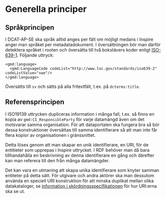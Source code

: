 # Generella principer

## Språkprincipen
I DCAT-AP-SE ska språk alltid anges per fält om möjligt medans i Inspire anger man språket per metadatadokument. I översättningen bör man därför detektera språket i rooten och översätta till två bokstävers koder enligt [ISO-639-1](https://en.wikipedia.org/wiki/ISO_639-1). Följande uttryck: 

    <gmd:language>
      <gmd:LanguageCode codeList="http://www.loc.gov/standards/iso639-2" codeListValue="swe"/>
    </gmd:language>

Översätts till `sv` och sätts på alla fritextfält, t.ex. på `dcterms:title`.

## Referensprincipen
I ISO19139 uttrycken dupliceras information i många fall, t.ex. så finns en kopia av `gmd:CI_ResponsibleParty` för varje datamängd även om det motsvarar samma organisation. För att dataportalen ska fungera bra så bör dessa konstruktioner översättas till samma identifierare så att man inte får flera kopior av organisationen i gränssnittet.

Detta löses genom att man skapar en unik identifierare, en URI, för de entitieter som upprepas i Inspire uttrycket. I RDF behöver man då bara tillhandahålla en beskrivning av denna identifierare en gång och därefter kan man referera till den från många datamängder.

Det kan vara en utmaning att skapa unika identifierare som knyter samman entiteter på detta sätt. För utgivare och andra aktörer ska man dessutom använda en speciell URI konstruktion för att minska duplikat mellan olika datakataloger, se [information i skördningsspecifikationen](https://docs.dataportal.se/dcat/docs/harvesting/#identifierare-for-utgivande-organisationer) för hur URI:erna ska se ut.
